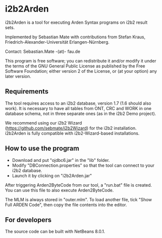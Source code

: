 i2b2Arden
=========

i2b2Arden is a tool for executing Arden Syntax programs on i2b2 result sets.

Implemented by Sebastian Mate with contributions from Stefan Kraus, Friedrich-Alexander-Universität Erlangen-Nürnberg.

Contact: Sebastian.Mate -(at)- fau.de

This program is free software; you can redistribute it and/or modify it under the terms of the GNU General Public License as published by the Free Software Foundation; either version 2 of the License, or (at your option) any later version.

Requirements
------------

The tool requires access to an i2b2 database, version 1.7 (1.6 should also work). It is necessary to have all tables from ONT, CRC and WORK in one database schema, not in three separate ones (as in the i2b2 Demo project).

We recommend using our i2b2 Wizard (https://github.com/sebmate/i2b2Wizard) for the i2b2 installation. i2b2Arden is fully compatible with i2b2-Wizard-based installations.

How to use the program
----------------------

  - Download and put "ojdbc6.jar" in the "lib" folder.
  - Modify "DBConnection.properties" so that the tool can connect to your i2b2 database.
  - Launch it by clicking on "i2b2Arden.jar"
  
After triggering Arden2ByteCode from our tool, a "run.bat" file is created. You can use this file to also execute Arden2ByteCode.

The MLM is always stored in "outer.mlm". To load another file, tick "Show Full ARDEN Code", then copy the file contents into the editor.

For developers
--------------

The source code can be built with NetBeans 8.0.1.
  





